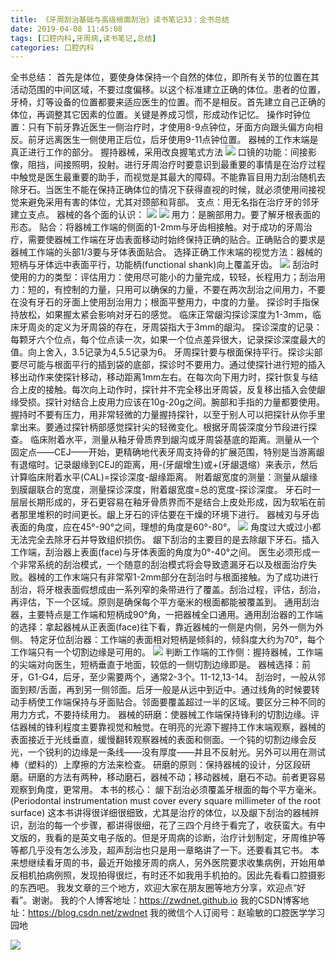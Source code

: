 ```yaml
---
title: 《牙周刮治基础与高级根面刮治》读书笔记33：全书总结
date: 2019-04-08 11:45:08
tags: [口腔内科,牙周病,读书笔记,总结]
categories: 口腔内科
---
```

全书总结：
首先是体位，要使身体保持一个自然的体位，即所有关节的位置在其活动范围的中间区域，不要过度偏移。以这个标准建立正确的体位。患者的位置，牙椅，灯等设备的位置都要来适应医生的位置。而不是相反。首先建立自己正确的体位，再调整其它因素的位置。关键是养成习惯，形成动作记忆。
操作时钟位置：只有下前牙靠近医生一侧治疗时，才使用8-9点钟位，牙面方向跟头偏方向相反。前牙远离医生一侧使用正后位，后牙使用9-11点钟位置。
器械的工作末端是真正进行工作的部分。
握持器械，采用改良握笔式方法
![](https://zymblog-1258069789.cos.ap-chengdu.myqcloud.com/blog0117-yxgzjc33/01.jpg)
口镜的功能：间接影像，阻挡，间接照明，投射。进行牙周治疗时要意识到最重要的事情是在治疗过程中触觉是医生最重要的助手，而视觉是其最大的障碍。不能靠盲目用力刮治随机去除牙石。当医生不能在保持正确体位的情况下获得直视的时候，就必须使用间接视觉来避免采用有害的体位，尤其对颈部和背部。
支点：用无名指在治疗牙的邻牙建立支点。
器械的各个面的认识：
![](https://zymblog-1258069789.cos.ap-chengdu.myqcloud.com/blog0117-yxgzjc33/02.jpg)
![](https://zymblog-1258069789.cos.ap-chengdu.myqcloud.com/blog0117-yxgzjc33/03.jpg)
用力：是腕部用力。要了解牙根表面的形态。
贴合：将器械工作端的侧面的1-2mm与牙齿相接触。对于成功的牙周治疗，需要使器械工作端在牙齿表面移动时始终保持正确的贴合。正确贴合的要求是器械工作端的头部1/3要与牙体表面贴合。
选择正确工作末端的视觉方法：器械的短柄与牙体远中表面平行，功能柄(functional shank)向上覆盖牙齿。
![](https://zymblog-1258069789.cos.ap-chengdu.myqcloud.com/blog0117-yxgzjc33/04.jpg)
刮治时使用的力的类型：评估用力：使用尽可能小的力量完成，较轻，长程用力；刮治用力：短的，有控制的力量，只用可以确保的力量，不要在两次刮治之间用力，不要在没有牙石的牙面上使用刮治用力；根面平整用力，中度的力量。
探诊时手指保持放松，如果握太紧会影响对牙石的感觉。
临床正常龈沟探诊深度为1-3mm，临床牙周炎的定义为牙周袋的存在，牙周袋指大于3mm的龈沟。
探诊深度的记录：每颗牙六个位点，每个位点读一次，如果一个位点差异很大，记录探诊深度最大的值。向上舍入，3.5记录为4,5.5记录为6。
牙周探针要与根面保持平行。探诊尖部要尽可能与根面平行的插到袋的底部，探诊时不要用力。通过使探针进行短的插入移出动作来使探针移动，移动距离1mm左右。在每次向下用力时，探针恢复与结合上皮的接触。每次向上动作时，探针并不完全移出牙周袋，反复移出插入会使龈缘受损。探针对结合上皮用力应该在10g-20g之间。腕部和手指的力量都要使用。握持时不要有压力，用非常轻微的力量握持探针，以至于别人可以把探针从你手里拿出来。要通过探针柄部感觉探针尖的轻微变化。根据牙周袋深度分节段进行探查。
临床附着水平，测量从釉牙骨质界到龈沟或牙周袋基底的距离。测量从一个固定点——CEJ——开始，更精确地代表牙周支持骨的扩展范围，特别是当游离龈有退缩时。记录龈缘到CEJ的距离，用-(牙龈增生)或+(牙龈退缩）来表示，然后计算临床附着水平(CAL)=探诊深度-龈缘距离。
附着龈宽度的测量：测量从龈缘到膜龈联合的宽度，测量探诊深度，附着龈宽度=总的宽度-探诊深度。
牙石时一层层长期形成的，牙石更容易在釉牙骨质界而不是结合上皮处形成，因为软垢在前者那里堆积的时间更长。龈上牙石的评估要在干燥的环境下进行。
器械刃与牙齿表面的角度，应在45°-90°之间，理想的角度是60°-80°。
![](https://zymblog-1258069789.cos.ap-chengdu.myqcloud.com/blog0117-yxgzjc33/05.jpg)
角度过大或过小都无法完全去除牙石并导致组织损伤。
龈下刮治的主要目的是去除龈下牙石。插入工作端，刮治器上表面(face)与牙体表面的角度为0°-40°之间。
医生必须形成一个非常系统的刮治模式，一个随意的刮治模式将会导致遗漏牙石以及根面治疗失败。器械的工作末端只有非常窄1-2mm部分在刮治时与根面接触。为了成功进行刮治，将牙根表面假想成由一系列窄的条带进行了覆盖。刮治过程，评估，刮治，再评估，下一个区域。原则是确保每个平方毫米的根面都能被覆盖到。
通用刮治器，主要特点是工作端和短柄成90°角，一把器械全口通用。通用刮治器的工作端的选择：拿起器械从正表面(face)往下看，靠近器械的一侧是内侧，另外一侧为外侧。
特定牙位刮治器：工作端的表面相对短柄是倾斜的，倾斜度大约为70°，每个工作端只有一个切割边缘是可用的。
![](https://zymblog-1258069789.cos.ap-chengdu.myqcloud.com/blog0117-yxgzjc33/06.jpg)
判断工作端的工作侧：握持器械，工作端的尖端对向医生，短柄垂直于地面，较低的一侧切割边缘即是。
器械选择：前牙，G1-G4，后牙，至少需要两个，通常2-3个。11-12,13-14。
刮治时，一般从邻面到颊/舌面，再到另一侧邻面。后牙一般是从远中到近中。通过线角的时候要转动手柄使工作端保持与牙面贴合。邻面要覆盖超过一半的区域。要区分三种不同的用力方式，不要持续用力。
器械的研磨：使器械工作端保持锋利的切割边缘。评估器械的锋利程度主要靠视觉和触觉。在明亮的光源下握持工作末端观察，器械的表面接近于光线垂直，缓慢翻转观察器械的表面和侧面。一个钝的切割边缘会反光，一个锐利的边缘是一条线——没有厚度——并且不反射光。另外可以用在测试棒（塑料的）上摩擦的方法来检查。
研磨的原则：保持器械的设计，分区段研磨。研磨的方法有两种，移动磨石，器械不动；移动器械，磨石不动。前者更容易观察到角度，更常用。
本书的核心： 龈下刮治必须覆盖牙根面的每个平方毫米。(Periodontal instrumentation must cover every square millimeter of the root surface)
这本书讲得很详细很细致，尤其是治疗的体位，以及龈下刮治的器械辨识，刮治的每一个步骤，都讲得很细，花了三四个月终于看完了，收获蛮大。有中文版的，我看的是英文电子版的。但是牙周病的诊断，治疗计划制定，牙周维护等等都几乎没有怎么涉及，超声刮治也只是用一章略讲了一下。还要看其它书。
本来想继续看牙周的书，最近开始接牙周的病人，另外医院要求收集病例，开始用单反相机拍病例照，发现拍得很烂，有时还不如我用手机拍的。因此先看看口腔摄影的东西吧。
我发文章的三个地方，欢迎大家在朋友圈等地方分享，欢迎点“好看”。谢谢。
我的个人博客地址：https://zwdnet.github.io
我的CSDN博客地址：https://blog.csdn.net/zwdnet
我的微信个人订阅号：赵瑜敏的口腔医学学习园地

![](https://zymblog-1258069789.cos.ap-chengdu.myqcloud.com/other/wx.jpg)
